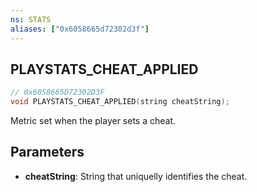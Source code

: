 ```yaml
---
ns: STATS
aliases: ["0x6058665d72302d3f"]
---
```

## PLAYSTATS_CHEAT_APPLIED

```c
// 0x6058665D72302D3F
void PLAYSTATS_CHEAT_APPLIED(string cheatString);
```

Metric set when the player sets a cheat.


## Parameters
* **cheatString**: String that uniquelly identifies the cheat.

